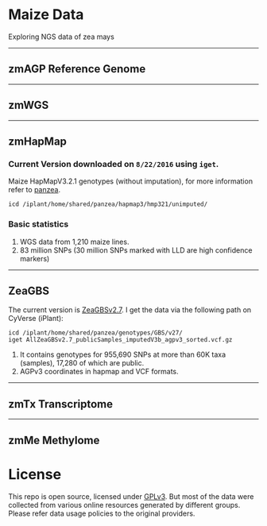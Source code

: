 # Maize Data
Exploring NGS data of zea mays

---------

## zmAGP Reference Genome


----------


## zmWGS

--------------

## zmHapMap
### Current Version downloaded on `8/22/2016` using `iget`.
Maize HapMapV3.2.1 genotypes (without imputation), for more information refer to [panzea](http://cbsusrv04.tc.cornell.edu/users/panzea/filegateway.aspx?category=Genotypes).
```
icd /iplant/home/shared/panzea/hapmap3/hmp321/unimputed/
```

### Basic statistics

1. WGS data from 1,210 maize lines.
2. 83 million SNPs (30 million SNPs marked with LLD are high confidence markers)

----------

## ZeaGBS

The current version is [ZeaGBSv2.7](http://cbsusrv04.tc.cornell.edu/users/panzea/download.aspx?filegroupid=4).
I get the data via the following path on CyVerse (iPlant):
```
icd /iplant/home/shared/panzea/genotypes/GBS/v27/
iget AllZeaGBSv2.7_publicSamples_imputedV3b_agpv3_sorted.vcf.gz
```
1. It contains genotypes for 955,690 SNPs at more than 60K taxa (samples), 17,280 of which are public. 
2. AGPv3 coordinates in hapmap and VCF formats.




----------

## zmTx Transcriptome


---------

## zmMe Methylome


# License
This repo is open source, licensed under [GPLv3](LICENSE).
But most of the data were collected from various online resources generated by different groups. Please refer data usage policies to the original providers.






